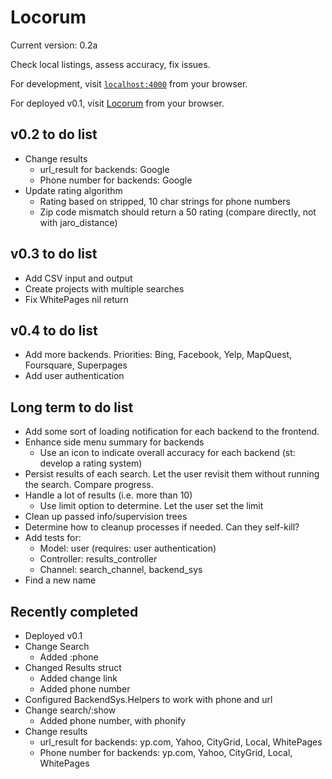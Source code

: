 # Locorum

Current version: 0.2a

Check local listings, assess accuracy, fix issues.

For development, visit [`localhost:4000`](http://localhost:4000) from your browser.

For deployed v0.1, visit [Locorum](https://boiling-beach-47326.herokuapp.com/) from your browser.

## v0.2 to do list
- Change results
  - url_result for backends: Google
  - Phone number for backends: Google
- Update rating algorithm
  - Rating based on stripped, 10 char strings for phone numbers
  - Zip code mismatch should return a 50 rating (compare directly, not with jaro_distance)

## v0.3 to do list
- Add CSV input and output
- Create projects with multiple searches
- Fix WhitePages nil return

## v0.4 to do list
- Add more backends. Priorities: Bing, Facebook, Yelp, MapQuest, Foursquare, Superpages
- Add user authentication

## Long term to do list

- Add some sort of loading notification for each backend to the frontend.
- Enhance side menu summary for backends
  - Use an icon to indicate overall accuracy for each backend (st: develop a rating system)
- Persist results of each search. Let the user revisit them without running the search. Compare progress.
- Handle a lot of results (i.e. more than 10)
  - Use limit option to determine. Let the user set the limit
- Clean up passed info/supervision trees
- Determine how to cleanup processes if needed. Can they self-kill?
- Add tests for:
  - Model: user (requires: user authentication)
  - Controller: results_controller
  - Channel: search_channel, backend_sys
- Find a new name

## Recently completed
- Deployed v0.1
- Change Search
  - Added :phone
- Changed Results struct
  - Added change link
  - Added phone number
- Configured BackendSys.Helpers to work with phone and url
- Change search/:show
  - Added phone number, with phonify
- Change results
  - url_result for backends: yp.com, Yahoo, CityGrid, Local, WhitePages
  - Phone number for backends: yp.com, Yahoo, CityGrid, Local, WhitePages
